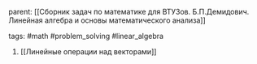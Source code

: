 parent: [[Сборник задач по математике для ВТУЗов. Б.П.Демидович. Линейная алгебра и основы математического анализа]]

tags: #math #problem_solving #linear_algebra 

1. [[Линейные операции над векторами]]